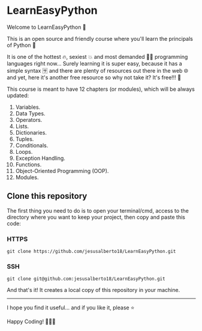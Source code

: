# LearnEasyPython

Welcome to LearnEasyPython 🐍  

This is an open source and friendly course where you'll learn the principals of Python 🐍  

It is one of the hottest 🔥, sexiest 💥 and most demanded 💪🏽  programming languages right now... Surely learning it is super easy, because it has a simple syntax 🈂️  and there are plenty of resources out there in the web 🌐  and yet, here it's another free resource so why not take it? It's free!!! 💸  

This course is meant to have 12 chapters (or modules), which will be always updated:

1. Variables.
2. Data Types.
3. Operators.
4. Lists.
5. Dictionaries.
6. Tuples.
7. Conditionals.
8. Loops.
9. Exception Handling.
10. Functions. 
11. Object-Oriented Programming (OOP).
12. Modules.

## Clone this repository

The first thing you need to do is to open your terminal/cmd, access to the directory where you want to keep your project, then copy and paste this code:

### HTTPS

```git clone https://github.com/jesusalberto18/LearnEasyPython.git```

### SSH

```git clone git@github.com:jesusalberto18/LearnEasyPython.git```

And that's it! It creates a local copy of this repository in your machine.

<hr>

I hope you find it useful... and if you like it, please ⭐  

Happy Coding! 👨🏽‍💻

